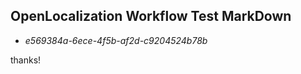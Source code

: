 ## OpenLocalization Workflow Test MarkDown
* *e569384a-6ece-4f5b-af2d-c9204524b78b*
 
thanks!

<!--HONumber=Nov16_HO2-->


